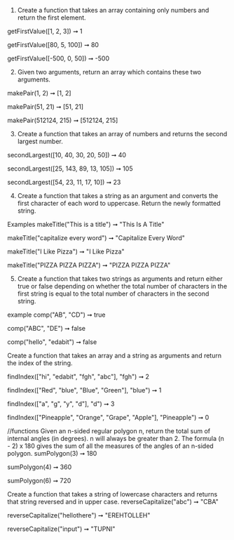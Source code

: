 1. Create a function that takes an array containing only numbers and return the first element.

getFirstValue([1, 2, 3]) ➞ 1

getFirstValue([80, 5, 100]) ➞ 80

getFirstValue([-500, 0, 50]) ➞ -500


2. Given two arguments, return an array which contains these two arguments.

makePair(1, 2) ➞ [1, 2]

makePair(51, 21) ➞ [51, 21]

makePair(512124, 215) ➞ [512124, 215]


3. Create a function that takes an array of numbers and returns the second largest number.

secondLargest([10, 40, 30, 20, 50]) ➞ 40

secondLargest([25, 143, 89, 13, 105]) ➞ 105

secondLargest([54, 23, 11, 17, 10]) ➞ 23


4. Create a function that takes a string as an argument and converts the first character of each word to uppercase. Return the newly formatted string.

Examples
makeTitle("This is a title") ➞ "This Is A Title"

makeTitle("capitalize every word") ➞ "Capitalize Every Word"

makeTitle("I Like Pizza") ➞ "I Like Pizza"

makeTitle("PIZZA PIZZA PIZZA") ➞ "PIZZA PIZZA PIZZA"



5. Create a function that takes two strings as arguments and return either true or false depending on whether the total number of characters in the first string is equal to the total number of characters in the second string.

example
comp("AB", "CD") ➞ true

comp("ABC", "DE") ➞ false

comp("hello", "edabit") ➞ false



Create a function that takes an array and a string as arguments and return the index of the string.


findIndex(["hi", "edabit", "fgh", "abc"], "fgh") ➞ 2

findIndex(["Red", "blue", "Blue", "Green"], "blue") ➞ 1

findIndex(["a", "g", "y", "d"], "d") ➞ 3

findIndex(["Pineapple", "Orange", "Grape", "Apple"], "Pineapple") ➞ 0

//functions
Given an n-sided regular polygon n, return the total sum of internal angles (in degrees).
n will always be greater than 2.
The formula (n - 2) x 180 gives the sum of all the measures of the angles of an n-sided polygon.
sumPolygon(3) ➞ 180

sumPolygon(4) ➞ 360

sumPolygon(6) ➞ 720


Create a function that takes a string of lowercase characters and returns that string reversed and in upper case.
reverseCapitalize("abc") ➞ "CBA"

reverseCapitalize("hellothere") ➞ "EREHTOLLEH"

reverseCapitalize("input") ➞ "TUPNI"